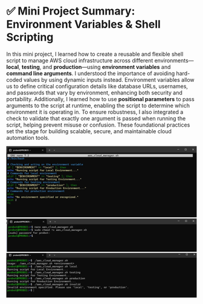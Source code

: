 # ✅ Mini Project Summary: Environment Variables & Shell Scripting

In this mini project, I learned how to create a reusable and flexible shell script to manage AWS cloud infrastructure across different environments—**local**, **testing**, and **production**—using **environment variables** and **command line arguments**. I understood the importance of avoiding hard-coded values by using dynamic inputs instead. Environment variables allow us to define critical configuration details like database URLs, usernames, and passwords that vary by environment, enhancing both security and portability. Additionally, I learned how to use **positional parameters** to pass arguments to the script at runtime, enabling the script to determine which environment it is operating in. To ensure robustness, I also integrated a check to validate that exactly one argument is passed when running the script, helping prevent misuse or confusion. These foundational practices set the stage for building scalable, secure, and maintainable cloud automation tools.





![Script](img/script.jpg)
![Permission](img/script-permission.jpg)
![Test](img/script-cloud-manager.jpg)